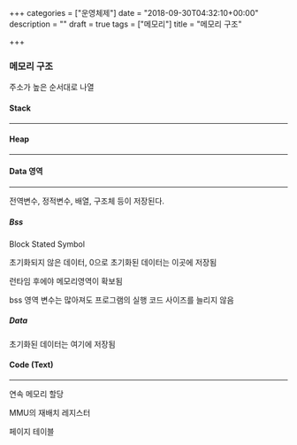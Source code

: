 +++
categories = ["운영체제"]
date = "2018-09-30T04:32:10+00:00"
description = ""
draft = true
tags = ["메모리"]
title = "메모리 구조"

+++
### 메모리 구조

주소가 높은 순서대로 나열

#### Stack

***

#### Heap

***

#### Data 영역

***

전역변수, 정적변수, 배열, 구조체 등이 저장된다.

##### Bss

Block Stated Symbol

초기화되지 않은 데이터, 0으로 초기화된 데이터는 이곳에 저장됨

런타임 후에야 메모리영역이 확보됨

bss 영역 변수는 많아져도 프로그램의 실행 코드 사이즈를 늘리지 않음

##### Data

초기화된 데이터는 여기에 저장됨

#### Code (Text)

***

연속 메모리 할당

MMU의 재배치 레지스터

페이지 테이블